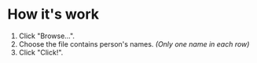 # How it's work
1. Click "Browse...".
2. Choose the file contains person's names. *(Only one name in each row)*
3. Click "Click!".